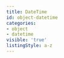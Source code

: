 ```yaml
---
title: DateTime
id: object-datetime
categories:
- object
- datetime
visible: 'true'
listingStyle: a-z
---
```


